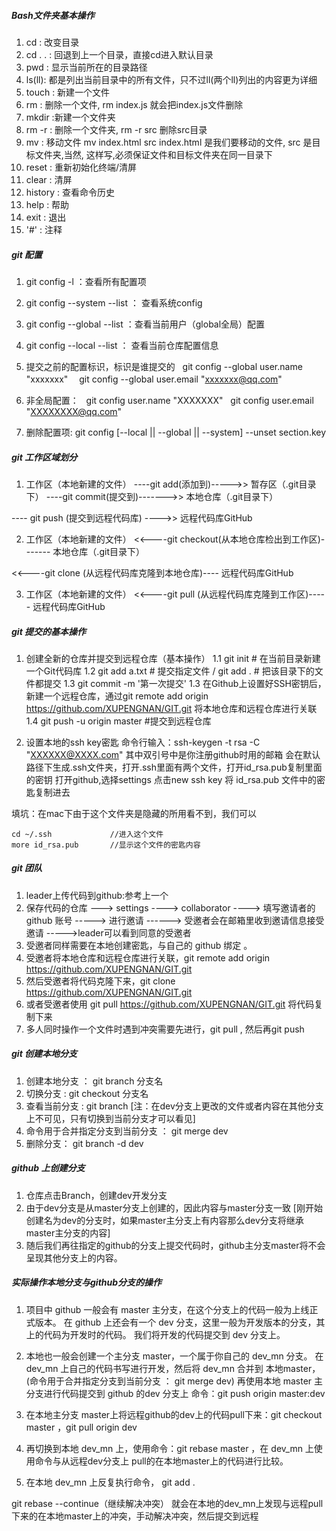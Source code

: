 ##### Bash文件夹基本操作
1. cd : 改变目录
2. cd . .  : 回退到上一个目录，直接cd进入默认目录
3. pwd : 显示当前所在的目录路径
4. ls(ll): 都是列出当前目录中的所有文件，只不过ll(两个ll)列出的内容更为详细
5. touch : 新建一个文件
6. rm : 删除一个文件, rm index.js 就会把index.js文件删除
7. mkdir :新建一个文件夹
8. rm -r : 删除一个文件夹, rm -r src 删除src目录
9. mv : 移动文件 mv index.html src index.html 是我们要移动的文件, src 是目标文件夹,当然, 这样写,必须保证文件和目标文件夹在同一目录下
10. reset : 重新初始化终端/清屏
11. clear : 清屏
12. history : 查看命令历史
13. help : 帮助
14. exit : 退出
15. '#' : 注释

##### git 配置
1. git config -l ：查看所有配置项
2. git config --system --list ： 查看系统config
3. git config --global  --list ：查看当前用户（global全局）配置
4. git config --local  --list ： 查看当前仓库配置信息
5. 提交之前的配置标识，标识是谁提交的
   git config --global user.name "xxxxxxx"
 　git config --global user.email "xxxxxxx@qq.com"

6. 非全局配置：
   git config user.name "XXXXXXX"
   git config user.email "XXXXXXXX@qq.com"
                
7. 删除配置项:
  git config [--local || --global || --system] --unset section.key

##### git 工作区域划分
1. 工作区（本地新建的文件） ----git add(添加到)----->>  暂存区（.git目录下） ----git commit(提交到)------->>  本地仓库（.git目录下）

---- git push (提交到远程代码库) ---->>  远程代码库GitHub


2. 工作区（本地新建的文件） <<----git checkout(从本地仓库检出到工作区)-------  本地仓库（.git目录下）

<<----git clone (从远程代码库克隆到本地仓库)----  远程代码库GitHub


3. 工作区（本地新建的文件） <<----git pull (从远程代码库克隆到工作区)-----  远程代码库GitHub

##### git 提交的基本操作
1. 创建全新的仓库并提交到远程仓库（基本操作）
1.1 git init        # 在当前目录新建一个Git代码库
1.2 git add a.txt   # 提交指定文件  / git add . # 把该目录下的文件都提交
1.3 git commit -m '第一次提交'
1.3 在Github上设置好SSH密钥后，新建一个远程仓库，通过git remote add origin https://github.com/XUPENGNAN/GIT.git  将本地仓库和远程仓库进行关联
1.4 git push -u origin master   #提交到远程仓库

2. 设置本地的ssh key密匙
命令行输入：ssh-keygen -t rsa -C "XXXXXX@XXXX.com"       其中双引号中是你注册github时用的邮箱
会在默认路径下生成.ssh文件夹，打开.ssh里面有两个文件，打开id_rsa.pub复制里面的密钥
打开github,选择settings
点击new ssh key
将 id_rsa.pub 文件中的密匙复制进去

填坑：在mac下由于这个文件夹是隐藏的所用看不到，我们可以 

 ```
 cd ~/.ssh             //进入这个文件
 more id_rsa.pub       //显示这个文件的密匙内容
 ```

##### git 团队
1. leader上传代码到github:参考上一个
2. 保存代码的仓库 ---> settings ----> collaborator ----> 填写邀请者的 github 账号 -----> 进行邀请
------> 受邀者会在邮箱里收到邀请信息接受邀请 ----->leader可以看到同意的受邀者
3. 受邀者同样需要在本地创建密匙，与自己的 github 绑定 。
4. 受邀者将本地仓库和远程仓库进行关联，git remote add origin https://github.com/XUPENGNAN/GIT.git       
5. 然后受邀者将代码克隆下来，git clone https://github.com/XUPENGNAN/GIT.git
6. 或者受邀者使用 git pull https://github.com/XUPENGNAN/GIT.git 将代码复制下来
7. 多人同时操作一个文件时遇到冲突需要先进行，git pull , 然后再git push

##### git 创建本地分支
1. 创建本地分支 ： git branch 分支名
2. 切换分支 : git checkout 分支名
3. 查看当前分支 : git branch
[注：在dev分支上更改的文件或者内容在其他分支上不可见，只有切换到当前分支才可以看见]
4. 命令用于合并指定分支到当前分支 ： git merge dev
5. 删除分支： git branch -d dev

##### github 上创建分支
1. 仓库点击Branch，创建dev开发分支
2. 由于dev分支是从master分支上创建的，因此内容与master分支一致
[刚开始创建名为dev的分支时，如果master主分支上有内容那么dev分支将继承master主分支的内容]
3. 随后我们再往指定的github的分支上提交代码时，github主分支master将不会呈现其他分支上的内容。

##### 实际操作本地分支与github分支的操作
1. 项目中 github 一般会有 master 主分支，在这个分支上的代码一般为上线正式版本。
   在 github 上还会有一个 dev 分支，这里一般为开发版本的分支，其上的代码为开发时的代码。
   我们将开发的代码提交到 dev 分支上。

2. 本地也一般会创建一个主分支 master，一个属于你自己的 dev_mn 分支。
在 dev_mn 上自己的代码书写进行开发，然后将 dev_mn 合并到 本地master，(命令用于合并指定分支到当前分支 ： git merge dev)
再使用本地 master 主分支进行代码提交到 github 的dev 分支上
命令：git push origin master:dev

3. 在本地主分支 master上将远程github的dev上的代码pull下来：git checkout master ，git pull origin dev

4. 再切换到本地 dev_mn 上，使用命令：git rebase master ，在 dev_mn 上使用命令与从远程dev分支上 pull的在本地master上的代码进行比较。

5. 在本地 dev_mn 上反复执行命令，
git add .

git rebase --continue（继续解决冲突）
就会在本地的dev_mn上发现与远程pull下来的在本地master上的冲突，手动解决冲突，然后提交到远程
















 
